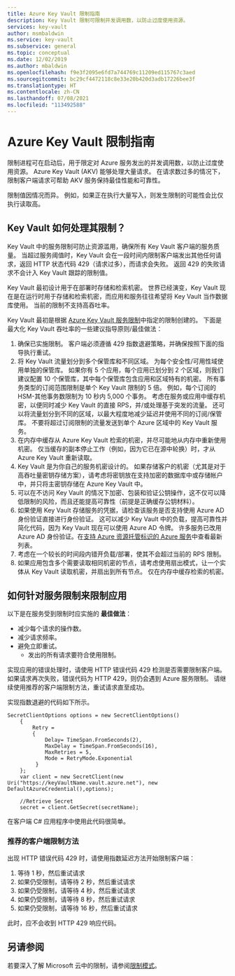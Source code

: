 ```yaml
---
title: Azure Key Vault 限制指南
description: Key Vault 限制可限制并发调用数，以防止过度使用资源。
services: key-vault
author: msmbaldwin
ms.service: key-vault
ms.subservice: general
ms.topic: conceptual
ms.date: 12/02/2019
ms.author: mbaldwin
ms.openlocfilehash: f9e3f2095e6fd7a744769c11209ed115767c3aed
ms.sourcegitcommit: bc29cf4472118c8e33e20b420d3adb17226bee3f
ms.translationtype: HT
ms.contentlocale: zh-CN
ms.lasthandoff: 07/08/2021
ms.locfileid: "113492588"
---
```

# <a name="azure-key-vault-throttling-guidance"></a>Azure Key Vault 限制指南

限制进程可在启动后，用于限定对 Azure 服务发出的并发调用数，以防止过度使用资源。 Azure Key Vault (AKV) 能够处理大量请求。 在请求数过多的情况下，限制客户端请求可帮助 AKV 服务保持最佳性能和可靠性。

限制值因情况而异。 例如，如果正在执行大量写入，则发生限制的可能性会比仅执行读取高。

## <a name="how-does-key-vault-handle-its-limits"></a>Key Vault 如何处理其限制？

Key Vault 中的服务限制可防止资源滥用，确保所有 Key Vault 客户端的服务质量。 当超过服务阈值时，Key Vault 会在一段时间内限制客户端发出其他任何请求，返回 HTTP 状态代码 429（请求过多），而请求会失败。 返回 429 的失败请求不会计入 Key Vault 跟踪的限制值。 

Key Vault 最初设计用于在部署时存储和检索机密。  世界已经演变，Key Vault 现在是在运行时用于存储和检索机密，而应用和服务往往希望将 Key Vault 当作数据库使用。  当前的限制不支持高吞吐率。

Key Vault 最初是根据 [Azure Key Vault 服务限制](service-limits.md)中指定的限制创建的。  下面是最大化 Key Vault 吞吐率的一些建议指导原则/最佳做法：
1. 确保已实施限制。  客户端必须遵循 429 指数退避策略，并确保按照下面的指导执行重试。
1. 将 Key Vault 流量划分到多个保管库和不同区域。   为每个安全性/可用性域使用单独的保管库。   如果你有 5 个应用，每个应用已划分到 2 个区域，则我们建议配置 10 个保管库，其中每个保管库包含应用和区域特有的机密。  所有事务类型的订阅范围限制是单个 Key Vault 限制的 5 倍。 例如，每个订阅的 HSM-其他事务数限制为 10 秒内 5,000 个事务。 考虑在服务或应用中缓存机密，以便同时减少 Key Vault 的直接 RPS，并/或处理基于突发的流量。  还可以将流量划分到不同的区域，以最大程度地减少延迟并使用不同的订阅/保管库。  不要将超过订阅限制的流量发送到单个 Azure 区域中的 Key Vault 服务。
1. 在内存中缓存从 Azure Key Vault 检索的机密，并尽可能地从内存中重新使用机密。  仅当缓存的副本停止工作（例如，因为它已在源中轮换）时，才从 Azure Key Vault 重新读取。 
1. Key Vault 是为你自己的服务机密设计的。   如果存储客户的机密（尤其是对于高吞吐量密钥存储方案），请考虑将密钥放在支持加密的数据库中或存储帐户中，并只将主密钥存储在 Azure Key Vault 中。
1. 可以在不访问 Key Vault 的情况下加密、包装和验证公钥操作，这不仅可以降低限制的风险，而且还能提高可靠性（前提是正确缓存公钥材料）。
1. 如果使用 Key Vault 存储服务的凭据，请检查该服务是否支持使用 Azure AD 身份验证直接进行身份验证。 这可以减少 Key Vault 中的负载，提高可靠性并简化代码，因为 Key Vault 现在可以使用 Azure AD 令牌。  许多服务已改用 Azure AD 身份验证。在[支持 Azure 资源托管标识的 Azure 服务](../../active-directory/managed-identities-azure-resources/services-support-managed-identities.md#azure-services-that-support-managed-identities-for-azure-resources)中查看最新列表。
1. 考虑在一个较长的时间段内错开负载/部署，使其不会超过当前的 RPS 限制。
1. 如果应用包含多个需要读取相同机密的节点，请考虑使用扇出模式，让一个实体从 Key Vault 读取机密，并扇出到所有节点。   仅在内存中缓存检索的机密。


## <a name="how-to-throttle-your-app-in-response-to-service-limits"></a>如何针对服务限制来限制应用

以下是在服务受到限制时应实施的 **最佳做法**：
- 减少每个请求的操作数。
- 减少请求频率。
- 避免立即重试。 
    - 发出的所有请求要符合使用限制。

实现应用的错误处理时，请使用 HTTP 错误代码 429 检测是否需要限制客户端。 如果请求再次失败，错误代码为 HTTP 429，则仍会遇到 Azure 服务限制。 请继续使用推荐的客户端限制方法，重试请求直至成功。

实现指数退避的代码如下所示。 
```
SecretClientOptions options = new SecretClientOptions()
    {
        Retry =
        {
            Delay= TimeSpan.FromSeconds(2),
            MaxDelay = TimeSpan.FromSeconds(16),
            MaxRetries = 5,
            Mode = RetryMode.Exponential
         }
    };
    var client = new SecretClient(new Uri("https://keyVaultName.vault.azure.net"), new DefaultAzureCredential(),options);
                                 
    //Retrieve Secret
    secret = client.GetSecret(secretName);
```


在客户端 C# 应用程序中使用此代码很简单。 

### <a name="recommended-client-side-throttling-method"></a>推荐的客户端限制方法

出现 HTTP 错误代码 429 时，请使用指数延迟方法开始限制客户端：

1. 等待 1 秒，然后重试请求
2. 如果仍受限制，请等待 2 秒，然后重试请求
3. 如果仍受限制，请等待 4 秒，然后重试请求
4. 如果仍受限制，请等待 8 秒，然后重试请求
5. 如果仍受限制，请等待 16 秒，然后重试请求

此时，应不会收到 HTTP 429 响应代码。

## <a name="see-also"></a>另请参阅

若要深入了解 Microsoft 云中的限制，请参阅[限制模式](/azure/architecture/patterns/throttling)。
